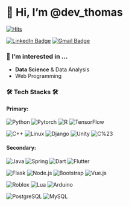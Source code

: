 👋 Hi, I’m @dev_thomas
======================

[![Hits](https://hits.seeyoufarm.com/api/count/incr/badge.svg?url=https%3A%2F%2Fgithub.com%2Fhadh93&count_bg=%2376B900&title_bg=%23555555&icon=github.svg&icon_color=%2000000&title=WELCOME&edge_flat=false)](https://hits.seeyoufarm.com)
 
[![LinkedIn Badge](http://img.shields.io/badge/-LinkedIn-0072b1?style=flat&logo=linkedin&link=https://www.linkedin.com/in/thomas-ha-m-s-ed-a45588150/)](https://www.linkedin.com/in/thomas-ha-m-s-ed-m-s-a45588150/)
[![Gmail Badge](https://img.shields.io/badge/Gmail-D14836?style=flat&logo=gmail&logoColor=white&link=mailto:hoondog1993@gmail.com)](mailto:hoondog1993@gmail.com)


### 👀 I’m interested in ... 
- **Data Science** & Data Analysis 
- Web Programming
   
### 🛠 Tech Stacks 🛠

#### Primary:
![Python](https://img.shields.io/badge/Python-3776AB?style=flat-square&logo=Python&logoColor=white)
![Pytorch](https://img.shields.io/badge/PyTorch-EE4C2C?style=flat-square&logo=PyTorch&logoColor=white)
![R](https://img.shields.io/badge/R-276DC3?style=flat-square&logo=r&logoColor=white)
![TensorFlow](https://img.shields.io/badge/TensorFlow-%23FF6F00.svg?style=flat-square&logo=TensorFlow&logoColor=white)

![C++](https://img.shields.io/badge/C%2B%2B-00599C?style=flat-square&logo=c%2B%2B&logoColor=white)
![Linux](https://img.shields.io/badge/Linux-FCC624?style=flat&logo=linux&logoColor=black)
![Django](https://img.shields.io/badge/Django-092E20?style=flat-square&logo=Django&logoColor=white)
![Unity](https://img.shields.io/badge/Unity-100000?style=flat-square&logo=unity&logoColor=white)
![C%23](https://img.shields.io/badge/C%23-239120?style=flat-square&logo=csharp&logoColor=white)

#### Secondary:
![Java](https://img.shields.io/badge/Java-ED8B00?style=flat-square&logo=openjdk&logoColor=white)
![Spring](https://img.shields.io/badge/Spring-6DB33F?style=flat-square&logo=spring&logoColor=white)
![Dart](https://img.shields.io/badge/Dart-0175C2.svg?style=flat-square&logo=Dart&logoColor=white)
![Flutter](https://img.shields.io/badge/Flutter-02569B.svg?style=flat-square&logo=Flutter&logoColor=white)

![Flask](https://img.shields.io/badge/Flask-000000?style=flat-square&logo=flask&logoColor=white)
![Node.js](https://img.shields.io/badge/Node.js-43853D?style=flat-square&logo=node.js&logoColor=white)
![Bootstrap](https://img.shields.io/badge/Bootstrap-563D7C?style=flat-square&logo=bootstrap&logoColor=white)
![Vue.js](https://img.shields.io/badge/Vue.js-35495E?style=flat-square&logo=vue.js&logoColor=4FC08D)

![Roblox](https://img.shields.io/badge/Roblox-100000?style=flat-square&logo=roblox&logoColor=white)
![Lua](https://img.shields.io/badge/Lua-2C2D72?style=flat-square&logo=lua&logoColor=white)
![Arduino](https://img.shields.io/badge/Arduino-00878F?style=flat-square&logo=arduino&logoColor=white)

![PostgreSQL](https://img.shields.io/badge/PostgreSQL-316192?style=flat-square&logo=postgresql&logoColor=white)
![MySQL](https://img.shields.io/badge/MySQL-4479A1?style=flat-square&logo=mysql&logoColor=white)
